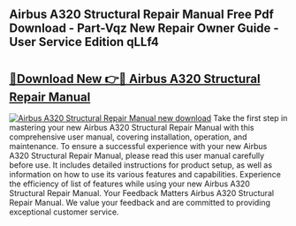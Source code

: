 ## Airbus A320 Structural Repair Manual Free Pdf Download - Part-Vqz New Repair Owner Guide - User Service Edition qLLf4

# <h2><a href="http://bc43923.oget.top/?id=Airbus+A320+Structural+Repair+Manual">🔗Download New 👉🔴 Airbus A320 Structural Repair Manual</a></h2>

[![Airbus A320 Structural Repair Manual new download](https://i.imgur.com/5g1atiW.png)](http://bc43923.oget.top/?id=Airbus+A320+Structural+Repair+Manual)
Take the first step in mastering your new Airbus A320 Structural Repair Manual with this comprehensive user manual, covering installation, operation, and maintenance. To ensure a successful experience with your new Airbus A320 Structural Repair Manual, please read this user manual carefully before use. It includes detailed instructions for product setup, as well as information on how to use its various features and capabilities. Experience the efficiency of list of features while using your new Airbus A320 Structural Repair Manual. Your Feedback Matters Airbus A320 Structural Repair Manual. We value your feedback and are committed to providing exceptional customer service.
